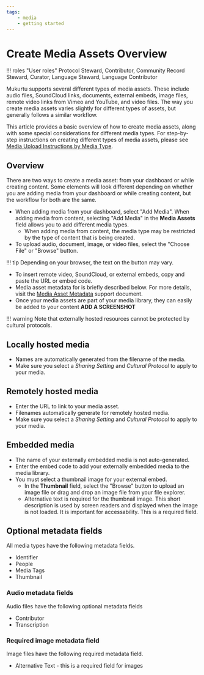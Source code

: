 ```yaml
---
tags:
    - media
    - getting started
---
```


# Create Media Assets Overview

!!! roles "User roles"
	Protocol Steward, Contributor, Community Record Steward, Curator, Language Steward, Language Contributor 

Mukurtu supports several different types of media assets. These include audio files, SoundCloud links, documents, external embeds, image files, remote video links from Vimeo and YouTube, and video files. The way you create media assets varies slightly for different types of assets, but generally follows a similar workflow. 

This article provides a basic overview of how to create media assets, along with some special considerations for different media types. For step-by-step instructions on creating different types of media assets, please see [Media Upload Instructions by Media Type](ByTypeMediaUpload.md).

## Overview 

There are two ways to create a media asset: from your dashboard or while creating content. Some elements will look different depending on whether you are adding media from your dashboard or while creating content, but the workflow for both are the same.

- When adding media from your dashboard, select "Add Media". When adding media from content, selecting "Add Media" in the **Media Assets** field allows you to add different media types. 
	- When adding media from content, the media type may be restricted by the type of content that is being created.
- To upload audio, document, image, or video files, select the "Choose File" or "Browse" button. 

!!! tip
	Depending on your browser, the text on the button may vary.

- To insert remote video, SoundCloud, or external embeds, copy and paste the URL or embed code.
- Media asset metadata for is briefly described below. For more details, visit the [Media Asset Metadata](MediaAssetMetadata.md) support document.
- Once your media assets are part of your media library, they can easily be added to your content **ADD A SCREENSHOT**

!!! warning 
	Note that externally hosted resources cannot be protected by cultural protocols. 

## Locally hosted media

- Names are automatically generated from the filename of the media. 
- Make sure you select a *Sharing Setting* and *Cultural Protocol* to apply to your media. 

## Remotely hosted media 

- Enter the URL to link to your media asset.  
- Filenames automatically generate for remotely hosted media.
- Make sure you select a *Sharing Setting* and *Cultural Protocol* to apply to your media. 

## Embedded media

- The name of your externally embedded media is not auto-generated.
- Enter the embed code to add your externally embedded media to the media library.
- You must select a thumbnail image for your external embed.
	- In the **Thumbnail** field, select the "Browse" button to upload an image file or drag and drop an image file from your file explorer.
	- Alternative text is required for the thumbnail image. This short description is used by screen readers and displayed when the image is not loaded. It is important for accessability. This is a required field.
	
## Optional metadata fields 

All media types have the following metadata fields.

- Identifier 
- People 
- Media Tags 
- Thumbnail

### Audio metadata fields 

Audio files have the following optional metadata fields

- Contributor 
- Transcription 

### Required image metadata field

Image files have the following required metadata field.

- Alternative Text - this is a required field for images